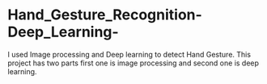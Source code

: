 # Hand_Gesture_Recognition-Deep_Learning-
I used Image processing and Deep learning to detect Hand Gesture.
This project has two parts first one is image processing and second one is deep learning.

